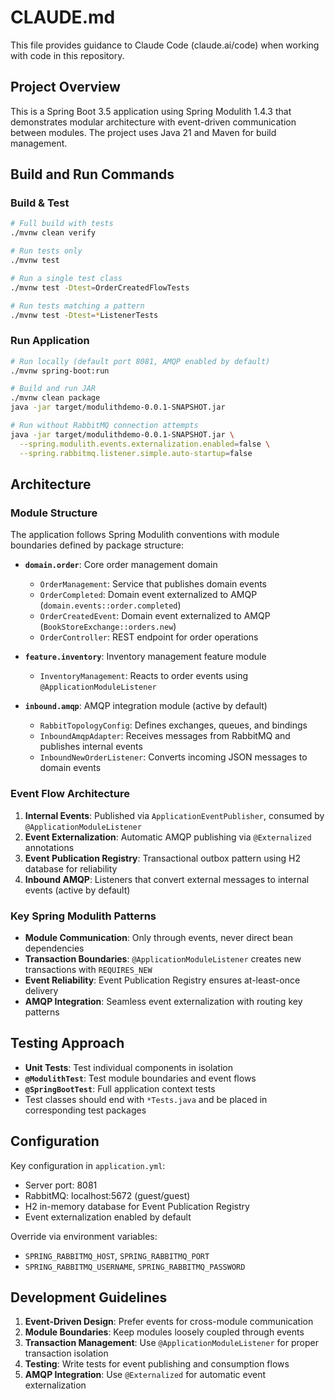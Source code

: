 # CLAUDE.md

This file provides guidance to Claude Code (claude.ai/code) when working with code in this repository.

## Project Overview

This is a Spring Boot 3.5 application using Spring Modulith 1.4.3 that demonstrates modular architecture with event-driven communication between modules. The project uses Java 21 and Maven for build management.

## Build and Run Commands

### Build & Test
```bash
# Full build with tests
./mvnw clean verify

# Run tests only
./mvnw test

# Run a single test class
./mvnw test -Dtest=OrderCreatedFlowTests

# Run tests matching a pattern
./mvnw test -Dtest=*ListenerTests
```

### Run Application
```bash
# Run locally (default port 8081, AMQP enabled by default)
./mvnw spring-boot:run

# Build and run JAR
./mvnw clean package
java -jar target/modulithdemo-0.0.1-SNAPSHOT.jar

# Run without RabbitMQ connection attempts
java -jar target/modulithdemo-0.0.1-SNAPSHOT.jar \
  --spring.modulith.events.externalization.enabled=false \
  --spring.rabbitmq.listener.simple.auto-startup=false
```

## Architecture

### Module Structure

The application follows Spring Modulith conventions with module boundaries defined by package structure:

- **`domain.order`**: Core order management domain
  - `OrderManagement`: Service that publishes domain events
  - `OrderCompleted`: Domain event externalized to AMQP (`domain.events::order.completed`)
  - `OrderCreatedEvent`: Domain event externalized to AMQP (`BookStoreExchange::orders.new`)
  - `OrderController`: REST endpoint for order operations

- **`feature.inventory`**: Inventory management feature module
  - `InventoryManagement`: Reacts to order events using `@ApplicationModuleListener`

- **`inbound.amqp`**: AMQP integration module (active by default)
  - `RabbitTopologyConfig`: Defines exchanges, queues, and bindings
  - `InboundAmqpAdapter`: Receives messages from RabbitMQ and publishes internal events
  - `InboundNewOrderListener`: Converts incoming JSON messages to domain events

### Event Flow Architecture

1. **Internal Events**: Published via `ApplicationEventPublisher`, consumed by `@ApplicationModuleListener`
2. **Event Externalization**: Automatic AMQP publishing via `@Externalized` annotations
3. **Event Publication Registry**: Transactional outbox pattern using H2 database for reliability
4. **Inbound AMQP**: Listeners that convert external messages to internal events (active by default)

### Key Spring Modulith Patterns

- **Module Communication**: Only through events, never direct bean dependencies
- **Transaction Boundaries**: `@ApplicationModuleListener` creates new transactions with `REQUIRES_NEW`
- **Event Reliability**: Event Publication Registry ensures at-least-once delivery
- **AMQP Integration**: Seamless event externalization with routing key patterns

## Testing Approach

- **Unit Tests**: Test individual components in isolation
- **`@ModulithTest`**: Test module boundaries and event flows
- **`@SpringBootTest`**: Full application context tests
- Test classes should end with `*Tests.java` and be placed in corresponding test packages

## Configuration

Key configuration in `application.yml`:
- Server port: 8081
- RabbitMQ: localhost:5672 (guest/guest)
- H2 in-memory database for Event Publication Registry
- Event externalization enabled by default

Override via environment variables:
- `SPRING_RABBITMQ_HOST`, `SPRING_RABBITMQ_PORT`
- `SPRING_RABBITMQ_USERNAME`, `SPRING_RABBITMQ_PASSWORD`

## Development Guidelines

1. **Event-Driven Design**: Prefer events for cross-module communication
2. **Module Boundaries**: Keep modules loosely coupled through events
3. **Transaction Management**: Use `@ApplicationModuleListener` for proper transaction isolation
4. **Testing**: Write tests for event publishing and consumption flows
5. **AMQP Integration**: Use `@Externalized` for automatic event externalization